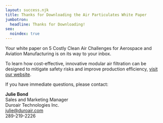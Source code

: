 ```yaml
---
layout: success.njk
title: Thanks for Downloading the Air Particulates White Paper
jumbotron:
  headline: Thanks for Downloading!
seo:
  noindex: true
---
```

Your white paper on 5 Costly Clean Air Challenges for Aerospace and Aviation Manufacturing is on its way to your inbox.

To learn how cost-effective, innovative modular air filtration can be designed to mitigate safety risks and improve production efficiency, <a href="/">visit our website</a>.

If you have immediate questions, please contact:
 
<strong>Julie Bond</strong><br>
Sales and Marketing Manager<br>
Duroair Technologies Inc.<br>
julie@duroair.com<br>
289-219-2226
